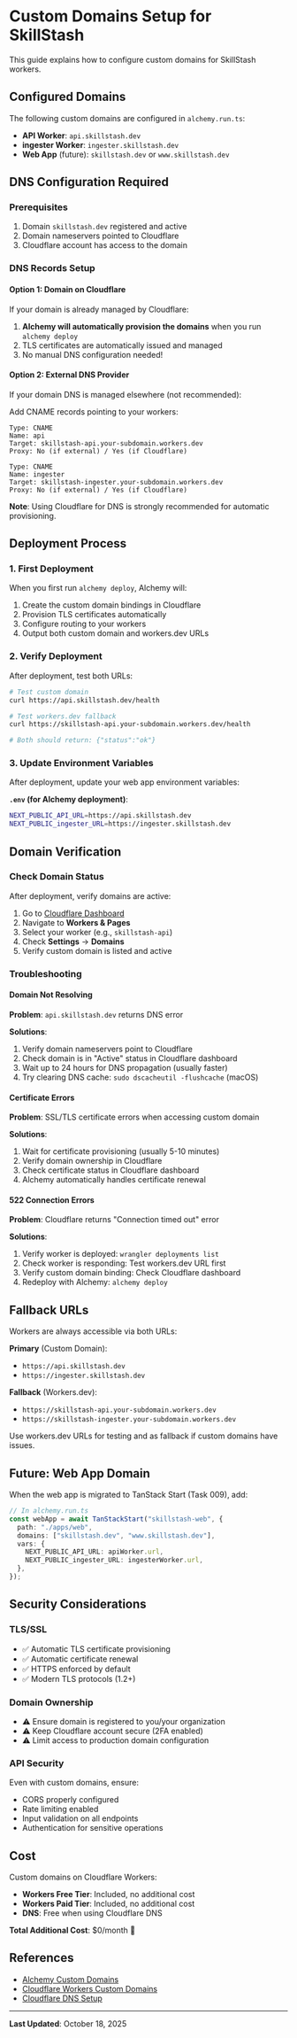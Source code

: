 # Custom Domains Setup for SkillStash

This guide explains how to configure custom domains for SkillStash workers.

## Configured Domains

The following custom domains are configured in `alchemy.run.ts`:

- **API Worker**: `api.skillstash.dev`
- **ingester Worker**: `ingester.skillstash.dev`
- **Web App** (future): `skillstash.dev` or `www.skillstash.dev`

## DNS Configuration Required

### Prerequisites

1. Domain `skillstash.dev` registered and active
2. Domain nameservers pointed to Cloudflare
3. Cloudflare account has access to the domain

### DNS Records Setup

#### Option 1: Domain on Cloudflare

If your domain is already managed by Cloudflare:

1. **Alchemy will automatically provision the domains** when you run `alchemy deploy`
2. TLS certificates are automatically issued and managed
3. No manual DNS configuration needed!

#### Option 2: External DNS Provider

If your domain DNS is managed elsewhere (not recommended):

Add CNAME records pointing to your workers:

```
Type: CNAME
Name: api
Target: skillstash-api.your-subdomain.workers.dev
Proxy: No (if external) / Yes (if Cloudflare)

Type: CNAME
Name: ingester
Target: skillstash-ingester.your-subdomain.workers.dev
Proxy: No (if external) / Yes (if Cloudflare)
```

**Note**: Using Cloudflare for DNS is strongly recommended for automatic provisioning.

## Deployment Process

### 1. First Deployment

When you first run `alchemy deploy`, Alchemy will:

1. Create the custom domain bindings in Cloudflare
2. Provision TLS certificates automatically
3. Configure routing to your workers
4. Output both custom domain and workers.dev URLs

### 2. Verify Deployment

After deployment, test both URLs:

```bash
# Test custom domain
curl https://api.skillstash.dev/health

# Test workers.dev fallback
curl https://skillstash-api.your-subdomain.workers.dev/health

# Both should return: {"status":"ok"}
```

### 3. Update Environment Variables

After deployment, update your web app environment variables:

**`.env` (for Alchemy deployment)**:
```bash
NEXT_PUBLIC_API_URL=https://api.skillstash.dev
NEXT_PUBLIC_ingester_URL=https://ingester.skillstash.dev
```

## Domain Verification

### Check Domain Status

After deployment, verify domains are active:

1. Go to [Cloudflare Dashboard](https://dash.cloudflare.com)
2. Navigate to **Workers & Pages**
3. Select your worker (e.g., `skillstash-api`)
4. Check **Settings** → **Domains**
5. Verify custom domain is listed and active

### Troubleshooting

#### Domain Not Resolving

**Problem**: `api.skillstash.dev` returns DNS error

**Solutions**:
1. Verify domain nameservers point to Cloudflare
2. Check domain is in "Active" status in Cloudflare dashboard
3. Wait up to 24 hours for DNS propagation (usually faster)
4. Try clearing DNS cache: `sudo dscacheutil -flushcache` (macOS)

#### Certificate Errors

**Problem**: SSL/TLS certificate errors when accessing custom domain

**Solutions**:
1. Wait for certificate provisioning (usually 5-10 minutes)
2. Verify domain ownership in Cloudflare
3. Check certificate status in Cloudflare dashboard
4. Alchemy automatically handles certificate renewal

#### 522 Connection Errors

**Problem**: Cloudflare returns "Connection timed out" error

**Solutions**:
1. Verify worker is deployed: `wrangler deployments list`
2. Check worker is responding: Test workers.dev URL first
3. Verify custom domain binding: Check Cloudflare dashboard
4. Redeploy with Alchemy: `alchemy deploy`

## Fallback URLs

Workers are always accessible via both URLs:

**Primary** (Custom Domain):
- `https://api.skillstash.dev`
- `https://ingester.skillstash.dev`

**Fallback** (Workers.dev):
- `https://skillstash-api.your-subdomain.workers.dev`
- `https://skillstash-ingester.your-subdomain.workers.dev`

Use workers.dev URLs for testing and as fallback if custom domains have issues.

## Future: Web App Domain

When the web app is migrated to TanStack Start (Task 009), add:

```typescript
// In alchemy.run.ts
const webApp = await TanStackStart("skillstash-web", {
  path: "./apps/web",
  domains: ["skillstash.dev", "www.skillstash.dev"],
  vars: {
    NEXT_PUBLIC_API_URL: apiWorker.url,
    NEXT_PUBLIC_ingester_URL: ingesterWorker.url,
  },
});
```

## Security Considerations

### TLS/SSL

- ✅ Automatic TLS certificate provisioning
- ✅ Automatic certificate renewal
- ✅ HTTPS enforced by default
- ✅ Modern TLS protocols (1.2+)

### Domain Ownership

- ⚠️ Ensure domain is registered to you/your organization
- ⚠️ Keep Cloudflare account secure (2FA enabled)
- ⚠️ Limit access to production domain configuration

### API Security

Even with custom domains, ensure:
- CORS properly configured
- Rate limiting enabled
- Input validation on all endpoints
- Authentication for sensitive operations

## Cost

Custom domains on Cloudflare Workers:

- **Workers Free Tier**: Included, no additional cost
- **Workers Paid Tier**: Included, no additional cost
- **DNS**: Free when using Cloudflare DNS

**Total Additional Cost**: $0/month 🎉

## References

- [Alchemy Custom Domains](https://alchemy.run/providers/cloudflare/worker/#custom-domains)
- [Cloudflare Workers Custom Domains](https://developers.cloudflare.com/workers/configuration/routing/custom-domains/)
- [Cloudflare DNS Setup](https://developers.cloudflare.com/dns/zone-setups/)

---

**Last Updated**: October 18, 2025
